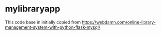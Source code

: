 # mylibraryapp

This code base in initially copied from https://webdamn.com/online-library-management-system-with-python-flask-mysql/
